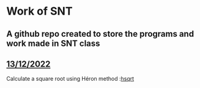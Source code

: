 # Work of SNT
## A github repo created to store the programs and work made in SNT class
## [13/12/2022](https://github.com/Emagip/SNT/tree/main/13%20-%2012%20-%202022)
Calculate a square root using Héron method :[hsqrt](https://github.com/Emagip/SNT/blob/main/13%20-%2012%20-%202022/SNT.py)
